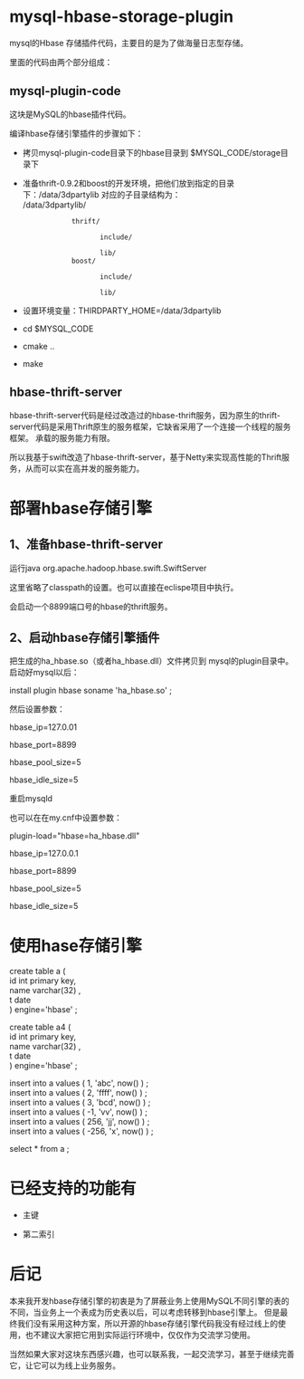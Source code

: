 # mysql-hbase-storage-plugin
mysql的Hbase 存储插件代码，主要目的是为了做海量日志型存储。

里面的代码由两个部分组成：
## mysql-plugin-code

这块是MySQL的hbase插件代码。

编译hbase存储引擎插件的步骤如下：
* 拷贝mysql-plugin-code目录下的hbase目录到 $MYSQL_CODE/storage目录下
* 准备thrift-0.9.2和boost的开发环境，把他们放到指定的目录下：/data/3dpartylib
   对应的子目录结构为：  
  /data/3dpartylib/
  
                  thrift/
                  
                         include/
                         
                         lib/
                  boost/ 
                  
                         include/
                         
                         lib/
         
* 设置环境变量：THIRDPARTY_HOME=/data/3dpartylib
* cd $MYSQL_CODE
* cmake ..
* make

## hbase-thrift-server

hbase-thrift-server代码是经过改造过的hbase-thrift服务，因为原生的thrift-server代码是采用Thrift原生的服务框架，它缺省采用了一个连接一个线程的服务框架。
承载的服务能力有限。

所以我基于swift改造了hbase-thrift-server，基于Netty来实现高性能的Thrift服务，从而可以实在高并发的服务能力。



# 部署hbase存储引擎
## 1、准备hbase-thrift-server
  运行java org.apache.hadoop.hbase.swift.SwiftServer 
  
  这里省略了classpath的设置。也可以直接在eclispe项目中执行。
  
  会启动一个8899端口号的hbase的thrift服务。
 
## 2、启动hbase存储引擎插件
把生成的ha_hbase.so（或者ha_hbase.dll）文件拷贝到 mysql的plugin目录中。
启动好mysql以后：

install plugin hbase soname 'ha_hbase.so' ;

然后设置参数：

hbase_ip=127.0.01

hbase_port=8899

hbase_pool_size=5

hbase_idle_size=5

重启mysqld


也可以在在my.cnf中设置参数：

plugin-load="hbase=ha_hbase.dll"

hbase_ip=127.0.0.1

hbase_port=8899

hbase_pool_size=5

hbase_idle_size=5





# 使用hase存储引擎
   create table a (  
id int primary key,  
name varchar(32) ,  
t date  
) engine='hbase' ;



   create table a4 (  
id int primary key,  
name varchar(32) ,  
t date  
) engine='hbase' ;  


insert into a values ( 1, 'abc', now() ) ;  
insert into a values ( 2, 'ffff', now() ) ;  
insert into a values ( 3, 'bcd', now() ) ;  
insert into a values ( -1, 'vv', now() ) ;  
insert into a values ( 256, 'jj', now() ) ;  
insert into a values ( -256, 'x', now() ) ;  

   select * from a ;

# 已经支持的功能有

- 主键

- 第二索引



# 后记

本来我开发hbase存储引擎的初衷是为了屏蔽业务上使用MySQL不同引擎的表的不同，当业务上一个表成为历史表以后，可以考虑转移到hbase引擎上。
但是最终我们没有采用这种方案，所以开源的hbase存储引擎代码我没有经过线上的使用，也不建议大家把它用到实际运行环境中，仅仅作为交流学习使用。

当然如果大家对这块东西感兴趣，也可以联系我，一起交流学习，甚至于继续完善它，让它可以为线上业务服务。


